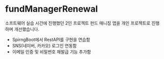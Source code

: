 # fundManagerRenewal
소프트웨어 실습 시간에 진행했던 2인 프로젝트 펀드 매니징 앱을 개인 프로젝트로 진행하며 개선했습니다.

- SpirngBoot에서 RestAPI를 구현을 연습함
- SNS(네이버, 카카오) 로그인 연동함
- 이메일 인증 및 비밀번호 재발급 기능 추가함
